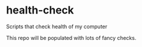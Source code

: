 # health-check
Scripts that check health of my computer

This repo will be populated with lots of fancy checks.
